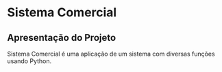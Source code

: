 # Sistema Comercial
## Apresentação do Projeto
Sistema Comercial é uma aplicação de um sistema com diversas funções usando Python.
